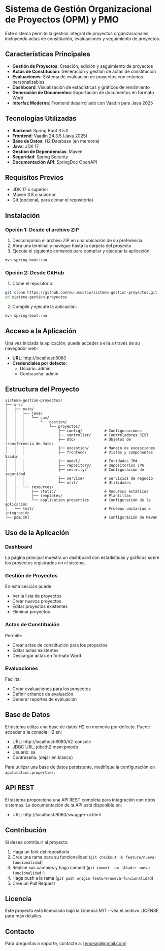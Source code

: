 # Sistema de Gestión Organizacional de Proyectos (OPM) y PMO

Este sistema permite la gestión integral de proyectos organizacionales, incluyendo actas de constitución, evaluaciones y seguimiento de proyectos.

## Características Principales

- **Gestión de Proyectos**: Creación, edición y seguimiento de proyectos
- **Actas de Constitución**: Generación y gestión de actas de constitución
- **Evaluaciones**: Sistema de evaluación de proyectos con criterios personalizables
- **Dashboard**: Visualización de estadísticas y gráficos de rendimiento
- **Generación de Documentos**: Exportación de documentos en formato Word
- **Interfaz Moderna**: Frontend desarrollado con Vaadin para Java 2025

## Tecnologías Utilizadas

- **Backend**: Spring Boot 3.5.0
- **Frontend**: Vaadin 24.3.5 (Java 2025)
- **Base de Datos**: H2 Database (en memoria)
- **Java**: JDK 17
- **Gestión de Dependencias**: Maven
- **Seguridad**: Spring Security
- **Documentación API**: SpringDoc OpenAPI

## Requisitos Previos

- JDK 17 o superior
- Maven 3.8 o superior
- Git (opcional, para clonar el repositorio)

## Instalación

### Opción 1: Desde el archivo ZIP

1. Descomprima el archivo ZIP en una ubicación de su preferencia
2. Abra una terminal y navegue hasta la carpeta del proyecto
3. Ejecute el siguiente comando para compilar y ejecutar la aplicación:

```bash
mvn spring-boot:run
```

### Opción 2: Desde GitHub

1. Clone el repositorio:

```bash
git clone https://github.com/su-usuario/sistema-gestion-proyectos.git
cd sistema-gestion-proyectos
```

2. Compile y ejecute la aplicación:

```bash
mvn spring-boot:run
```

## Acceso a la Aplicación

Una vez iniciada la aplicación, puede acceder a ella a través de su navegador web:

- **URL**: http://localhost:8080
- **Credenciales por defecto**:
  - Usuario: admin
  - Contraseña: admin

## Estructura del Proyecto

```
sistema-gestion-proyectos/
├── src/
│   ├── main/
│   │   ├── java/
│   │   │   └── com/
│   │   │       └── gestion/
│   │   │           └── proyectos/
│   │   │               ├── config/          # Configuraciones
│   │   │               ├── controller/      # Controladores REST
│   │   │               ├── dto/             # Objetos de transferencia de datos
│   │   │               ├── exception/       # Manejo de excepciones
│   │   │               ├── frontend/        # Vistas y componentes Vaadin
│   │   │               ├── model/           # Entidades JPA
│   │   │               ├── repository/      # Repositorios JPA
│   │   │               ├── security/        # Configuración de seguridad
│   │   │               ├── service/         # Servicios de negocio
│   │   │               └── util/            # Utilidades
│   │   └── resources/
│   │       ├── static/                      # Recursos estáticos
│   │       ├── templates/                   # Plantillas
│   │       └── application.properties       # Configuración de la aplicación
│   └── test/                                # Pruebas unitarias e integración
└── pom.xml                                  # Configuración de Maven
```

## Uso de la Aplicación

### Dashboard

La página principal muestra un dashboard con estadísticas y gráficos sobre los proyectos registrados en el sistema.

### Gestión de Proyectos

En esta sección puede:
- Ver la lista de proyectos
- Crear nuevos proyectos
- Editar proyectos existentes
- Eliminar proyectos

### Actas de Constitución

Permite:
- Crear actas de constitución para los proyectos
- Editar actas existentes
- Descargar actas en formato Word

### Evaluaciones

Facilita:
- Crear evaluaciones para los proyectos
- Definir criterios de evaluación
- Generar reportes de evaluación

## Base de Datos

El sistema utiliza una base de datos H2 en memoria por defecto. Puede acceder a la consola H2 en:
- URL: http://localhost:8080/h2-console
- JDBC URL: jdbc:h2:mem:pmodb
- Usuario: sa
- Contraseña: (dejar en blanco)

Para utilizar una base de datos persistente, modifique la configuración en `application.properties`.

## API REST

El sistema proporciona una API REST completa para integración con otros sistemas. La documentación de la API está disponible en:
- URL: http://localhost:8080/swagger-ui.html

## Contribución

Si desea contribuir al proyecto:

1. Haga un fork del repositorio
2. Cree una rama para su funcionalidad (`git checkout -b feature/nueva-funcionalidad`)
3. Realice sus cambios y haga commit (`git commit -am 'Añadir nueva funcionalidad'`)
4. Haga push a la rama (`git push origin feature/nueva-funcionalidad`)
5. Cree un Pull Request

## Licencia

Este proyecto está licenciado bajo la Licencia MIT - vea el archivo LICENSE para más detalles.

## Contacto

Para preguntas o soporte, contacte a: [enoeap@gmail.com]
